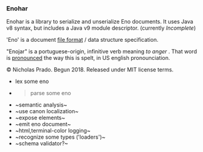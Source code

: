 
### Enohar

Enohar is a library to serialize and unserialize Eno documents. It uses Java v8 syntax, but includes a Java v9 module descriptor. (currently *Incomplete*)

'Eno' is a document [file format](https://github.com/eno-lang/eno) / data structure specification.

"Enojar" is a portuguese-origin, infinitive verb meaning _to anger_ . That word is [pronounced](https://en.wiktionary.org/wiki/enojar#Pronunciation) the way this is spelt, in US english pronounciation.

&copy; Nicholas Prado. Begun 2018. Released under MIT license terms.

* lex some eno
* >parse some eno
* ~semantic analysis~
* ~use canon localization~
* ~expose elements~
* ~emit eno document~
* ~html,terminal-color logging~
* ~recognize some types ('loaders')~
* ~schema validator?~
